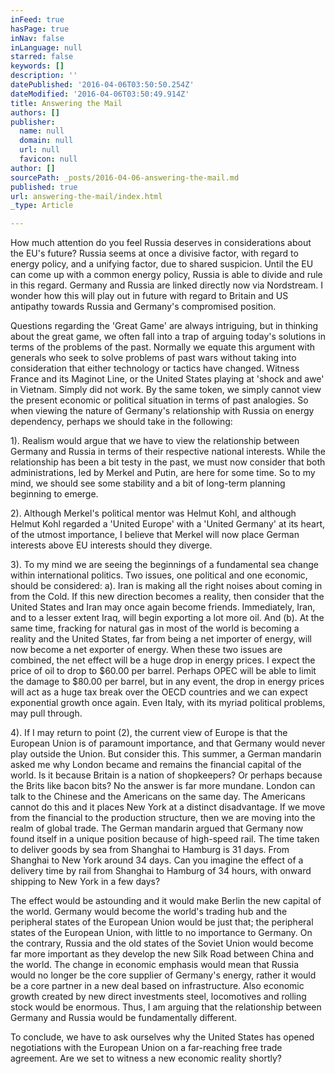```yaml
---
inFeed: true
hasPage: true
inNav: false
inLanguage: null
starred: false
keywords: []
description: ''
datePublished: '2016-04-06T03:50:50.254Z'
dateModified: '2016-04-06T03:50:49.914Z'
title: Answering the Mail
authors: []
publisher:
  name: null
  domain: null
  url: null
  favicon: null
author: []
sourcePath: _posts/2016-04-06-answering-the-mail.md
published: true
url: answering-the-mail/index.html
_type: Article

---
```

How much attention do you feel Russia deserves in considerations about the EU's future? Russia seems at once a divisive factor, with regard to energy policy, and a unifying factor, due to shared suspicion. Until the EU can come up with a common energy policy, Russia is able to divide and rule in this regard. Germany and Russia are linked directly now via Nordstream. I wonder how this will play out in future with regard to Britain and US antipathy towards Russia and Germany's compromised position.

Questions regarding the 'Great Game' are always intriguing, but in thinking about the great game, we often fall into a trap of arguing today's solutions in  terms of  the problems of the past.  Normally we equate this argument with generals who seek to solve problems of past wars without taking into consideration that either technology or tactics have changed.  Witness France and its Maginot Line, or the United States playing at 'shock and awe' in Vietnam.  Simply did not work.  By the same token, we simply cannot view the present economic or political situation in terms of past   analogies.  So when viewing the nature of Germany's relationship with Russia on energy dependency, perhaps we should take in the following:

1).   Realism would argue that we have to view the relationship between Germany and Russia in terms of their respective national interests.  While the relationship has been a bit testy in the past, we must now consider that both administrations, led by Merkel and Putin, are here for some time.  So to my mind, we should see some stability and a bit of long-term planning beginning to emerge. 

2).   Although Merkel's political mentor was Helmut Kohl, and although Helmut Kohl regarded a 'United Europe' with a 'United Germany' at its heart, of the utmost importance, I believe that Merkel will now place German interests above EU interests should they diverge.  

3). To my mind we are seeing the beginnings of a fundamental sea change within international politics.  Two issues, one political and one economic, should be considered: a). Iran is making all the right noises about coming in from the Cold.  If this new direction becomes a reality, then consider that the United States and Iran may once again become friends.  Immediately, Iran, and to a lesser extent Iraq, will begin exporting a lot more oil.  And (b). At the same time, fracking for natural gas in most of the world is becoming a reality and the United States, far from being a net importer of energy, will now become a net exporter of energy.  When these two issues are combined, the net effect will be a huge drop in energy prices.  I expect the price of oil to drop to $60.00 per barrel.  Perhaps OPEC will be able to limit the damage to $80.00 per barrel, but in any event, the drop in energy prices will act as a huge tax break over the OECD countries and we can expect exponential growth once again.  Even Italy, with its myriad political problems, may pull through. 

4). If I may return to point (2), the current view of Europe is that the European Union is of paramount importance, and that Germany would never play outside the Union.  But consider this.  This summer, a German mandarin asked me why London became and remains the financial capital of the world.  Is it because Britain is a nation of shopkeepers?  Or perhaps because the Brits like bacon bits?  No the answer is far more mundane.  London can talk to the Chinese and the Americans on the same day.  The Americans cannot do this and it places New York at a distinct disadvantage. If we move from the financial to the production structure, then we are moving into the realm of global trade.  The German mandarin argued that Germany now found itself in a unique position because of high-speed rail.  The time taken to deliver goods by sea from Shanghai to Hamburg is 31 days.  From Shanghai to New York around 34 days.  Can you imagine the effect of a delivery time by rail from Shanghai to Hamburg of 34 hours, with onward shipping to New York in a few days?   

The effect would be astounding and it would make Berlin the new capital of the world. Germany would become the world's trading hub and the peripheral states of the European Union would be just that; the peripheral states of the European Union, with little to no importance to Germany.  On the contrary, Russia and the old states of the Soviet Union would become far more important as they develop the new Silk Road between China and the world.  The change in economic emphasis would mean that Russia would no longer be the core supplier of Germany's energy, rather it would be a core partner in a new deal based on infrastructure.  Also economic growth created by  new direct investments steel, locomotives and rolling stock would be enormous.  Thus, I am arguing that the relationship between Germany and Russia would be fundamentally different.  

To conclude, we have to ask ourselves why the United States has opened negotiations with the European Union on a far-reaching free trade agreement.  Are we set to witness a new economic reality shortly?